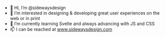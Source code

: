 - 👋 Hi, I’m @sidewaysdesign
- 👀 I’m interested in designing & developing great user experiences on the web or in print
- 🌱 I’m currently learning Svelte and always advancing with JS and CSS
- 📫 I can be reached at www.sidewaysdesign.com

<!---
sidewaysdesign/sidewaysdesign is a ✨ special ✨ repository because its `README.md` (this file) appears on your GitHub profile.
You can click the Preview link to take a look at your changes.
--->
